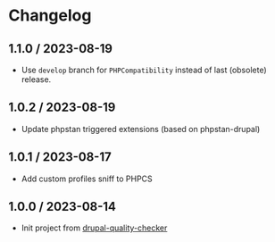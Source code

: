 # Changelog

## 1.1.0 / 2023-08-19
* Use `develop` branch for `PHPCompatibility` instead of last (obsolete) release.

## 1.0.2 / 2023-08-19
* Update phpstan triggered extensions (based on phpstan-drupal)

## 1.0.1 / 2023-08-17
* Add custom profiles sniff to PHPCS

## 1.0.0 / 2023-08-14
* Init project from [drupal-quality-checker](https://github.com/johnatas-x/drupal-quality-checker)
